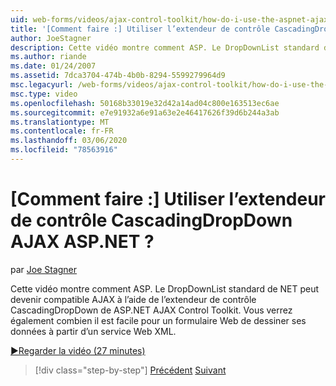 ```yaml
---
uid: web-forms/videos/ajax-control-toolkit/how-do-i-use-the-aspnet-ajax-cascadingdropdown-control-extender
title: '[Comment faire :] Utiliser l’extendeur de contrôle CascadingDropDown AJAX ASP.NET ? | Microsoft Docs'
author: JoeStagner
description: Cette vidéo montre comment ASP. Le DropDownList standard de NET peut devenir compatible AJAX à l’aide de l’extendeur de contrôle CascadingDropDown de ASP.NET AJAX code...
ms.author: riande
ms.date: 01/24/2007
ms.assetid: 7dca3704-474b-4b0b-8294-5599279964d9
msc.legacyurl: /web-forms/videos/ajax-control-toolkit/how-do-i-use-the-aspnet-ajax-cascadingdropdown-control-extender
msc.type: video
ms.openlocfilehash: 50168b33019e32d42a14ad04c800e163513ec6ae
ms.sourcegitcommit: e7e91932a6e91a63e2e46417626f39d6b244a3ab
ms.translationtype: MT
ms.contentlocale: fr-FR
ms.lasthandoff: 03/06/2020
ms.locfileid: "78563916"
---
```

# <a name="how-do-i-use-the-aspnet-ajax-cascadingdropdown-control-extender"></a>[Comment faire :] Utiliser l’extendeur de contrôle CascadingDropDown AJAX ASP.NET ?

par [Joe Stagner](https://github.com/JoeStagner)

Cette vidéo montre comment ASP. Le DropDownList standard de NET peut devenir compatible AJAX à l’aide de l’extendeur de contrôle CascadingDropDown de ASP.NET AJAX Control Toolkit. Vous verrez également combien il est facile pour un formulaire Web de dessiner ses données à partir d’un service Web XML.

[&#9654;Regarder la vidéo (27 minutes)](https://channel9.msdn.com/Blogs/ASP-NET-Site-Videos/how-do-i-use-the-aspnet-ajax-cascadingdropdown-control-extender)

> [!div class="step-by-step"]
> [Précédent](how-do-i-get-started-with-the-aspnet-ajax-control-toolkit.md)
> [Suivant](how-do-i-use-the-aspnet-ajax-textboxwatermark-control-extender.md)
